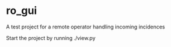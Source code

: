 # ro_gui
A test project for a remote operator handling incoming incidences

Start the project by running ./view.py
